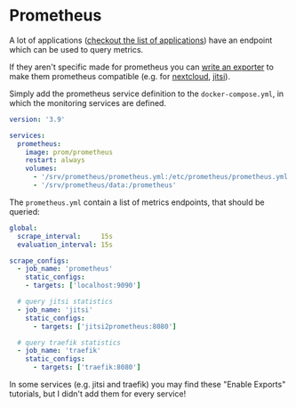 # Prometheus

A lot of applications ([checkout the list of applications](https://prometheus.io/docs/instrumenting/exporters/#software-exposing-prometheus-metrics)) 
have an endpoint which can be used to query metrics.  

If they aren't specific made for prometheus you can [write an exporter](https://prometheus.io/docs/instrumenting/writing_exporters/)
to make them prometheus compatible (e.g. for [nextcloud](https://github.com/xperimental/nextcloud-exporter),
[jitsi](https://github.com/an2ic3/jitsi2prometheus)).

Simply add the prometheus service definition to the `docker-compose.yml`, in which the monitoring services are defined.
```yaml
version: '3.9'

services:
  prometheus:
    image: prom/prometheus
    restart: always
    volumes:
      - '/srv/prometheus/prometheus.yml:/etc/prometheus/prometheus.yml'
      - '/srv/prometheus/data:/prometheus'
```

The `prometheus.yml` contain a list of metrics endpoints, that should be queried:
```yaml
global:
  scrape_interval:     15s
  evaluation_interval: 15s

scrape_configs:
  - job_name: 'prometheus'
    static_configs:
    - targets: ['localhost:9090']

  # query jitsi statistics
  - job_name: 'jitsi'
    static_configs:
      - targets: ['jitsi2prometheus:8080']

  # query traefik statistics
  - job_name: 'traefik'
    static_configs:
      - targets: ['traefik:8080']
```

In some services (e.g. jitsi and traefik) you may find these "Enable Exports" tutorials, but I didn't add them for every service!
